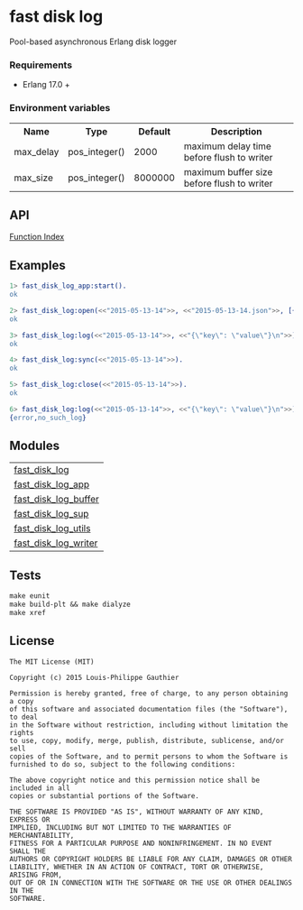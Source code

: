 # fast disk log #

Pool-based asynchronous Erlang disk logger

### Requirements

* Erlang 17.0 +

### Environment variables

<table width="100%">
  <theader>
    <th>Name</th>
    <th>Type</th>
    <th>Default</th>
    <th>Description</th>
  </theader>
  <tr>
    <td>max_delay</td>
    <td>pos_integer()</td>
    <td>2000</td>
    <td>maximum delay time before flush to writer</td>
  </tr>
  <tr>
    <td>max_size</td>
    <td>pos_integer()</td>
    <td>8000000</td>
    <td>maximum buffer size before flush to writer</td>
  </tr>
</table>

## API
<a href="http://github.com/lpgauth/fast_disk_log/blob/dev/doc/fast_disk_log.md#index" class="module">Function Index</a>

## Examples

```erlang
1> fast_disk_log_app:start().
ok

2> fast_disk_log:open(<<"2015-05-13-14">>, <<"2015-05-13-14.json">>, [{pool_size, 8}]).
ok

3> fast_disk_log:log(<<"2015-05-13-14">>, <<"{\"key\": \"value\"}\n">>).
ok

4> fast_disk_log:sync(<<"2015-05-13-14">>).
ok

5> fast_disk_log:close(<<"2015-05-13-14">>).
ok

6> fast_disk_log:log(<<"2015-05-13-14">>, <<"{\"key\": \"value\"}\n">>).
{error,no_such_log}
```

## Modules

<table width="100%" border="0" summary="list of modules">
  <tr>
    <td><a href="http://github.com/lpgauth/fast_disk_logger/blob/dev/doc/fast_disk_log.md" class="module">fast_disk_log</a></td>
  </tr>
  <tr>
    <td><a href="http://github.com/lpgauth/fast_disk_logger/blob/dev/doc/fast_disk_log_app.md" class="module">fast_disk_log_app</a></td>
  </tr>
  <tr>
    <td><a href="http://github.com/lpgauth/fast_disk_logger/blob/dev/doc/fast_disk_log_buffer.md" class="module">fast_disk_log_buffer</a></td>
  </tr>
  <tr><td><a href="http://github.com/lpgauth/fast_disk_logger/blob/dev/doc/fast_disk_log_sup.md" class="module">fast_disk_log_sup</a></td></tr>
  <tr>
    <td><a href="http://github.com/lpgauth/fast_disk_logger/blob/dev/doc/fast_disk_log_utils.md" class="module">fast_disk_log_utils</a></td>
  </tr>
  <tr>
    <td><a href="http://github.com/lpgauth/fast_disk_logger/blob/dev/doc/fast_disk_log_writer.md" class="module">fast_disk_log_writer</a></td>
  </tr>
</table>

## Tests

```makefile
make eunit
make build-plt && make dialyze
make xref
```

## License

```license
The MIT License (MIT)

Copyright (c) 2015 Louis-Philippe Gauthier

Permission is hereby granted, free of charge, to any person obtaining a copy
of this software and associated documentation files (the "Software"), to deal
in the Software without restriction, including without limitation the rights
to use, copy, modify, merge, publish, distribute, sublicense, and/or sell
copies of the Software, and to permit persons to whom the Software is
furnished to do so, subject to the following conditions:

The above copyright notice and this permission notice shall be included in all
copies or substantial portions of the Software.

THE SOFTWARE IS PROVIDED "AS IS", WITHOUT WARRANTY OF ANY KIND, EXPRESS OR
IMPLIED, INCLUDING BUT NOT LIMITED TO THE WARRANTIES OF MERCHANTABILITY,
FITNESS FOR A PARTICULAR PURPOSE AND NONINFRINGEMENT. IN NO EVENT SHALL THE
AUTHORS OR COPYRIGHT HOLDERS BE LIABLE FOR ANY CLAIM, DAMAGES OR OTHER
LIABILITY, WHETHER IN AN ACTION OF CONTRACT, TORT OR OTHERWISE, ARISING FROM,
OUT OF OR IN CONNECTION WITH THE SOFTWARE OR THE USE OR OTHER DEALINGS IN THE
SOFTWARE.
```
